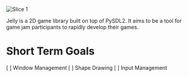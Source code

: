 ![Slice 1](https://github.com/developer-egg/jelly/assets/88744505/ab836a5f-8c1e-4c8e-8796-584e3a70bf5a)

Jelly is a 2D game library built on top of PySDL2. It aims to be a tool for game jam participants to rapidly develop their games.

# Short Term Goals
[ ] Window Management
[ ] Shape Drawing
[ ] Input Management
